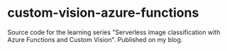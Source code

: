 # custom-vision-azure-functions
Source code for the learning series "Serverless image classification with Azure Functions and Custom Vision". Published on my blog.
